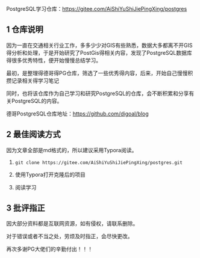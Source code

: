 PostgreSQL学习仓库：https://gitee.com/AiShiYuShiJiePingXing/postgres

## 1 仓库说明

因为一直在交通相关行业工作，多多少少对GIS有些熟悉，数据大多都离不开GIS得分析和处理，于是开始研究了PostGis得相关内容，发现了PostgreSQL数据库得很多优秀特性，便开始慢慢总结学习。

最初，是整理得德哥得PG仓库，筛选了一些优秀得内容，后来，开始自己慢慢积攒记录相关得学习笔记

同时，也将该仓库作为自己学习和研究PostgreSQL的仓库，会不断积累和分享有关PostgreSQL的内容。

德哥PostgreSQL仓库地址：https://github.com/digoal/blog

## 2 最佳阅读方式

因为文章全部是md格式的，所以建议采用Typora阅读。

1. `git clone https://gitee.com/AiShiYuShiJiePingXing/postgres.git`
2. 使用Typora打开克隆后的项目

3. 阅读学习

## 3 批评指正

因大部分资料都是互联网资源，如有侵权，请联系删除。

对于错误或者不当之处，劳烦及时指正，会尽快更改。

再次多谢PG大佬们的辛勤付出！！！